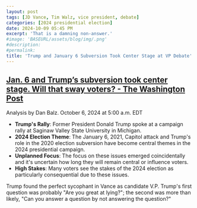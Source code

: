 ```yaml
---
layout: post
tags: [JD Vance, Tim Walz, vice president, debate]
categories: [2024 presidential election]
date: 2024-10-09 05:45 PM
excerpt: 'That is a damning non-answer.'
#image: 'BASEURL/assets/blog/img/.png'
#description:
#permalink:
title: 'Trump and January 6 Subversion Took Center Stage at VP Debate'
---
```


## [Jan. 6 and Trump’s subversion took center stage. Will that sway voters? - The Washington Post](https://www.washingtonpost.com/elections/2024/10/06/jan-6-trump-election/)

Analysis by Dan Balz. October 6, 2024 at 5:00 a.m. EDT

- **Trump's Rally**: Former President Donald Trump spoke at a campaign rally at Saginaw Valley State University in Michigan.
- **2024 Election Theme**: The January 6, 2021, Capitol attack and Trump's role in the 2020 election subversion have become central themes in the 2024 presidential campaign.
- **Unplanned Focus**: The focus on these issues emerged coincidentally and it's uncertain how long they will remain central or influence voters.
- **High Stakes**: Many voters see the stakes of the 2024 election as particularly consequential due to these issues.

Trump found the perfect sycophant in Vance as candidate V.P. Trump's first question was probably "Are you great at lying?";
the second was more than likely, "Can you answer a question by not answering the question?"
